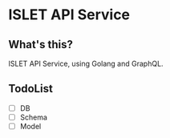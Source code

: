 # ISLET API Service

## What's this?

ISLET API Service, using Golang and GraphQL.

## TodoList

- [ ] DB
- [ ] Schema
- [ ] Model